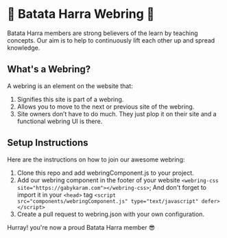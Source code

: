 # 🥔 Batata Harra Webring 🥔
Batata Harra members are strong believers of the learn by teaching concepts.
Our aim is to help to continuously lift each other up and spread knowledge.

## What's a Webring?
A webring is an element on the website that:

1. Signifies this site is part of a webring.
2. Allows you to move to the next or previous site of the webring.
3. Site owners don’t have to do much. They just plop it on their site and a functional webring UI is there.

## Setup Instructions
Here are the instructions on how to join our awesome webring:

1. Clone this repo and add webringComponent.js to your project.
2. Add our webring component in the footer of your website `<webring-css site="https://gabykaram.com"></webring-css>`; 
And don't forget to import it in your `<head>` tag `<script src="components/webringComponent.js" type="text/javascript" defer></script>` 
3. Create a pull request to webring.json with your own configuration.

Hurray! you're now a proud Batata Harra member 😎
